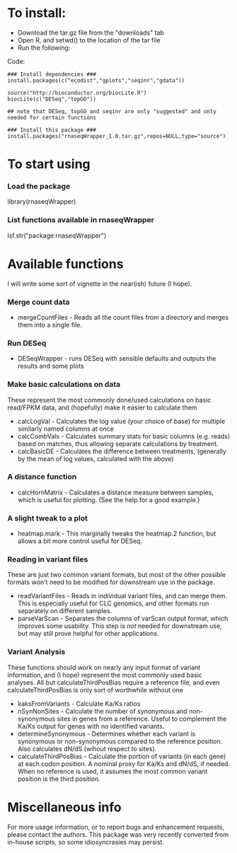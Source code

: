 To install:
===========

- Download the tar.gz file from the "downloads" tab
- Open R, and setwd() to the location of the tar file
- Run the following:

Code:

	### Install dependencies ###
	install.packages(c("ecodist","gplots","seqinr","gdata"))
	
	source("http://bioconductor.org/biocLite.R")
	biocLite(c("DESeq","topGO"))
	
	## note that DESeq, topGO and seqinr are only "suggested" and only needed for certain functions
	
	### Install this package ###
	install.packages("rnaseqWrapper_1.0.tar.gz",repos=NULL,type="source")


To start using
==============

### Load the package ###
library(rnaseqWrapper)

### List functions available in rnaseqWrapper ###
lsf.str("package:rnaseqWrapper")


Available functions
===================

I will write some sort of vignette in the near(ish) future (I hope).


### Merge count data ##

- mergeCountFiles - Reads all the count files from a directory and
			merges them into a single file.


### Run DESeq ###

- DESeqWrapper - runs DESeq with sensible defaults and outputs the results and some plots


### Make basic calculations on data ##

These represent the most commonly done/used calculations on basic read/FPKM data,
and (hopefully) make it easier to calculate them

- calcLogVal - Calculates the log value (your choice of base)
                for multiple similarly named columns at once
- calcCombVals - Calculates summary stats for basic columns
                  (e.g. reads) based on matches,
                  thus allowing separate calculations by treatment.
- calcBasicDE - Calculates the difference between treatments,
                  (generally by the mean of log values,
                  calculated with the above)


### A distance function ###

- calcHornMatrix - Calculates a distance measure between samples,
                    which is useful for plotting.
                    (See the help for a good example.)

### A slight tweak to a plot ###

- heatmap.mark - This marginally tweaks the heatmap.2 function,
                  but allows a bit more control useful for DESeq.


### Reading in variant files ###

These are just two common variant formats,
  but most of the other possible formats won't need to be modified
  for downstream use in the package.
  
- readVariantFiles - Reads in individual variant files,
                      and can merge them.
                      This is especially useful for CLC genomics,
                      and other formats run separately on different samples.
- parseVarScan - Separates the columns of varScan output format,
                  which improves some usability.
                  This step is *not* needed for downstream use,
                  but may still prove helpful for other applications.


### Variant Analysis ###

These functions should work on nearly any input format
 of variant information, and (I hope)
 represent the most commonly used basic analyses.
All but calculateThirdPosBias require a reference file,
and even calculateThirdPosBias is only sort of worthwhile without one

- kaksFromVariants - Calculate Ka/Ks ratios
- nSynNonSites - Calculate the number of synonymous and non-synonymous sites in genes
                  from a reference.
                  Useful to complement the Ka/Ks output for genes with no identified variants.
- determineSynonymous - Determines whether each variant is synonymous or non-synonymous
                          compared to the reference position.
                          Also calculates dN/dS (wihout respect to sites).
- calculateThirdPosBias - Calculate the portion of variants (in each gene)
                            at each codon position.
                            A nominal proxy for Ka/Ks and dN/dS,
                            if needed.
                            When no reference is used,
                            it assumes the most common variant position is the third position.


Miscellaneous info
==================

For more usage information, or to report bugs and enhancement requests, please contact the authors.
This package was very recently converted from in-house scripts, so some idiosyncrasies may persist. 

